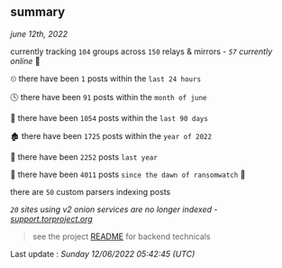 
## summary
_june 12th, 2022_

currently tracking `104` groups across `150` relays & mirrors - _`57` currently online_ 📡

⏲ there have been `1` posts within the `last 24 hours`

🕓 there have been `91` posts within the `month of june`

📅 there have been `1054` posts within the `last 90 days`

🏚 there have been `1725` posts within the `year of 2022`

🚀 there have been `2252` posts `last year`

🦕 there have been `4011` posts `since the dawn of ransomwatch` 🐣

there are `50` custom parsers indexing posts

_`20` sites using v2 onion services are no longer indexed - [support.torproject.org](https://support.torproject.org/onionservices/v2-deprecation/)_

> see the project [README](https://github.com/jmousqueton/ransomwatch#readme) for backend technicals



Last update : _Sunday 12/06/2022 05:42:45 (UTC)_

